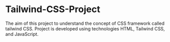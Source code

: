 # Tailwind-CSS-Project
The aim of this project to understand the concept of CSS framework called tailwind CSS. Project is developed using technologies HTML, Tailwind CSS, and JavaScript.
